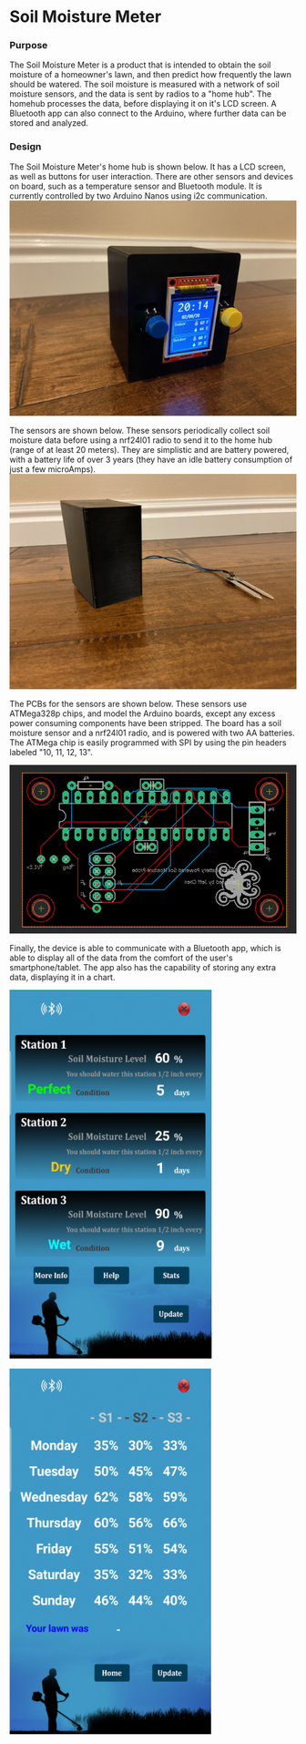 # Soil Moisture Meter

### Purpose
The Soil Moisture Meter is a product that is intended to obtain the soil moisture of a homeowner's lawn, and then predict how frequently the lawn should be watered. The soil moisture is measured with a network of soil moisture sensors, and the data is sent by radios to a "home hub". The homehub processes the data, before displaying it on it's LCD screen. A Bluetooth app can also connect to the Arduino, where further data can be stored and analyzed. 

### Design
The Soil Moisture Meter's home hub is shown below. It has a LCD screen, as well as buttons for user interaction. There are other sensors and devices on board, such as a temperature sensor and Bluetooth module. It is currently controlled by two Arduino Nanos using i2c communication. 
![homeHub](https://github.com/jrchen312/SoilMoistureMeter/blob/main/images/HomeHub.jpeg)

The sensors are shown below. These sensors periodically collect soil moisture data before using a nrf24l01 radio to send it to the home hub (range of at least 20 meters). They are simplistic and are battery powered, with a battery life of over 3 years (they have an idle battery consumption of just a few microAmps). 
![soilSensor](https://github.com/jrchen312/SoilMoistureMeter/blob/main/images/Sensor.jpeg)

The PCBs for the sensors are shown below. These sensors use ATMega328p chips, and model the Arduino boards, except any excess power consuming components have been stripped. The board has a soil moisture sensor and a nrf24l01 radio, and is powered with two AA batteries. The ATMega chip is easily programmed with SPI by using the pin headers labeled "10, 11, 12, 13". 

![soilPCB](https://github.com/jrchen312/SoilMoistureMeter/blob/main/images/SensorPCB.png)



Finally, the device is able to communicate with a Bluetooth app, which is able to display all of the data from the comfort of the user's smartphone/tablet. The app also has the capability of storing any extra data, displaying it in a chart.

![homePage](https://github.com/jrchen312/SoilMoistureMeter/blob/main/images/appHome.png)

![secPage](https://github.com/jrchen312/SoilMoistureMeter/blob/main/images/appData.png)
